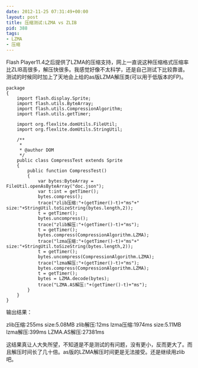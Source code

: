 ```yaml
---
date: 2012-11-25 07:31:49+00:00
layout: post
title: 压缩测试:LZMA vs ZLIB
pid: 388
tags:
- LZMA
- 压缩
---
```


Flash Player11.4之后提供了LZMA的压缩支持，网上一直说这种压缩格式压缩率比ZLIB高很多，解压快很多。我感觉好像不太科学，还是自己测试下比较靠谱。测试的时候同时加上了天地会上给的as版LZMA解压类(可以用于低版本的FP)。

    
    
    
    
    package
    {
    	import flash.display.Sprite;
    	import flash.utils.ByteArray;
    	import flash.utils.CompressionAlgorithm;
    	import flash.utils.getTimer;
    
    	import org.flexlite.domUtils.FileUtil;
    	import org.flexlite.domUtils.StringUtil;
    
    	/**
    	 * 
    	 * @author DOM
    	 */
    	public class CompressTest extends Sprite
    	{
    		public function CompressTest()
    		{
    			var bytes:ByteArray = FileUtil.openAsByteArray("doc.json");
    			var t:int = getTimer();
    			bytes.compress();
    			trace("zlib压缩:"+(getTimer()-t)+"ms"+" size:"+StringUtil.toSizeString(bytes.length,2));
    			t = getTimer();
    			bytes.uncompress();
    			trace("zlib解压:"+(getTimer()-t)+"ms");
    			t = getTimer();
    			bytes.compress(CompressionAlgorithm.LZMA);
    			trace("lzma压缩:"+(getTimer()-t)+"ms"+" size:"+StringUtil.toSizeString(bytes.length,2));
    			t = getTimer();
    			bytes.uncompress(CompressionAlgorithm.LZMA);
    			trace("lzma解压:"+(getTimer()-t)+"ms");
    			bytes.compress(CompressionAlgorithm.LZMA);
    			t = getTimer();
    			bytes = LZMA.decode(bytes);
    			trace("LZMA.AS解压:"+(getTimer()-t)+"ms");
    		}
    	}
    }


输出结果：

zlib压缩:255ms size:5.08MB
zlib解压:12ms
lzma压缩:1974ms size:5.11MB
lzma解压:399ms
LZMA.AS解压:27381ms

这结果真让人大失所望，不知道是不是测试的有问题，没有更小，反而更大了。而且解压时间长了几十倍。as版的LZMA解压时间更是无法接受。还是继续用zlib吧。
